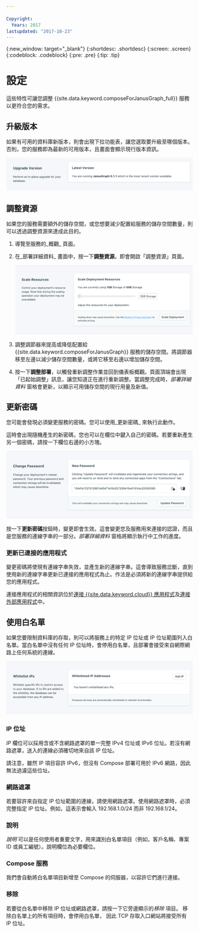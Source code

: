 ```yaml
---

Copyright:
  Years: 2017
lastupdated: "2017-10-23"
---
```


{:new_window: target="_blank"}
{:shortdesc: .shortdesc}
{:screen: .screen}
{:codeblock: .codeblock}
{:pre: .pre}
{:tip: .tip}

# 設定

這些特性可讓您調整 {{site.data.keyword.composeForJanusGraph_full}} 服務以更符合您的需求。


## 升級版本

如果有可用的資料庫新版本，則會出現下拉功能表，讓您選取要升級至哪個版本。否則，您的服務即為最新的可用版本，且畫面會顯示現行版本資訊。

![「版本」畫面](./images/janusgraph-version-show.png "「版本」畫面")


## 調整資源

如果您的服務需要額外的儲存空間，或您想要減少配置給服務的儲存空間數量，則可以透過調整資源來達成此目的。

1. 導覽至服務的_概觀_ 頁面。
2. 在_部署詳細資料_ 畫面中，按一下**調整資源**。即會開啟「調整資源」頁面。

    ![「調整資源」頁面](./images/janusgraph-scale-show.png "「調整資源」頁面")

3. 調整調節器來提高或降低配置給 {{site.data.keyword.composeForJanusGraph}} 服務的儲存空間。將調節器移至左邊以減少儲存空間數量，或將它移至右邊以增加儲存空間。
4. 按一下**調整部署**，以觸發重新調整作業並回到儀表板概觀。頁面頂端會出現「已起始調整」訊息，讓您知道正在進行重新調整。當調整完成時，_部署詳細資料_ 窗格會更新，以顯示可用儲存空間的現行用量及新值。


## 更新密碼

您可能會發現必須變更服務的密碼。您可以使用_更新密碼_ 來執行此動作。 

這時會出現隨機產生的新密碼，您也可以在欄位中鍵入自己的密碼。若要重新產生另一個密碼，請按一下欄位右邊的小方塊。 
  
![更新 Etcd 密碼](./images/janusgraph-update-password.png "自動密碼產生器")

按一下**更新密碼**按鈕時，變更即會生效。這會變更您及服務用來連接的認證，而且是您服務的連線字串的一部分。_部署詳細資料_ 窗格將顯示執行中工作的進度。

### 更新已連接的應用程式
變更密碼將使現有連線字串失效，並產生新的連線字串。這會導致服務岔斷，直到使用新的連線字串更新已連接的應用程式為止。作法是必須將新的連線字串提供給您的應用程式。

連接應用程式的相關資訊位於[連接 {{site.data.keyword.cloud}} 應用程式](./connecting-bluemix-app.html)及[連接外部應用程式](./connecting-external.html)中。


## 使用白名單

如果您要限制資料庫的存取，則可以將服務上的特定 IP 位址或 IP 位址範圍列入白名單。當白名單中沒有任何 IP 位址時，會停用白名單，且部署會接受來自網際網路上任何系統的連線。

![將 IP 列入白名單](./images/janusgraph-whitelist-show.png "白名單欄位。")

### IP 位址
*IP* 欄位可以採用含或不含網路遮罩的單一完整 IPv4 位址或 IPv6 位址。若沒有網路遮罩，送入的連線必須確切地來自該 IP 位址。 

請注意，雖然 IP 項目容許 IPv6，但沒有 Compose 部署可用於 IPv6 網路，因此無法過濾這些位址。

### 網路遮罩
若要容許來自指定 IP 位址範圍的連線，請使用網路遮罩。使用網路遮罩時，必須完整指定 IP 位址。例如，這表示會輸入 192.168.1.0/24 而非 192.168.1/24。

### 說明

*說明* 可以是任何使用者重要文字，用來識別白名單項目（例如，客戶名稱、專案 ID 或員工編號）。說明欄位為必要欄位。

### Compose 服務
我們會自動將白名單項目新增至 Compose 的伺服器，以容許它們進行連接。

### 移除
若要從白名單中移除 IP 位址或網路遮罩，請按一下它旁邊顯示的*移除* 項目。
移除白名單上的所有項目時，會停用白名單， 因此 TCP 存取入口網站將接受所有 IP 位址。
